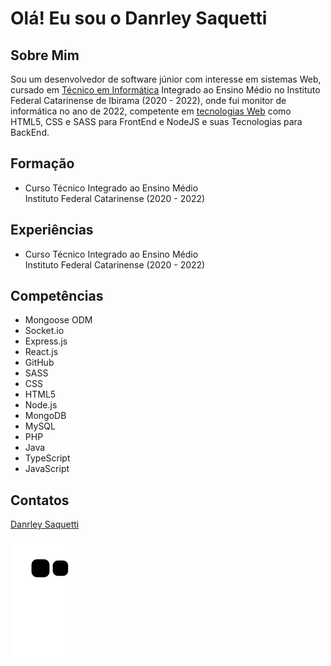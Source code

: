 # Olá! Eu sou o Danrley Saquetti

## Sobre Mim

Sou um desenvolvedor de software júnior com interesse em sistemas Web, cursado em [Técnico em Informática](#formação) Integrado ao Ensino Médio no Instituto Federal Catarinense de Ibirama (2020 - 2022), onde fui monitor de informática no ano de 2022, competente em [tecnologias Web](#competências) como HTML5, CSS e SASS para FrontEnd e NodeJS e suas Tecnologias para BackEnd.

## Formação

* Curso Técnico Integrado ao Ensino Médio<br>Instituto Federal Catarinense (2020 - 2022)

## Experiências

* Curso Técnico Integrado ao Ensino Médio<br>Instituto Federal Catarinense (2020 - 2022)

## Competências

* Mongoose ODM
* Socket.io
* Express.js
* React.js
* GitHub
* SASS
* CSS
* HTML5
* Node.js
* MongoDB
* MySQL
* PHP
* Java
* TypeScript
* JavaScript

## Contatos

<div class="badge-base LI-profile-badge" data-locale="pt_BR" data-size="large" data-theme="dark" data-type="HORIZONTAL" data-vanity="danrley-saquetti-0b4737250" data-version="v1"><a class="badge-base__link LI-simple-link" href="https://br.linkedin.com/in/danrley-saquetti-0b4737250?trk=profile-badge">Danrley Saquetti</a></div>
              

![Snake animation](https://github.com/Danrley-Ruan-Saquetti/Danrley-Ruan-Saquetti/blob/output/github-contribution-grid-snake.svg)
